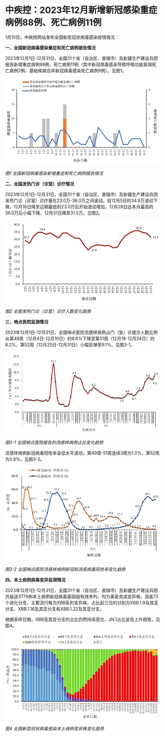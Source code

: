 # 中疾控：2023年12月新增新冠感染重症病例88例、死亡病例11例

1月10日，中疾控网站发布全国新型冠状病毒感染疫情情况：

**一、全国新冠病毒感染重症和死亡病例报告情况**

2023年12月1日-12月31日，全国31个省（自治区、直辖市）及新疆生产建设兵团报告新增重症病例88例、死亡病例11例（其中新冠病毒感染导致呼吸功能衰竭死亡病例2例、基础疾病合并新冠病毒感染死亡病例9例）。见图1。

![e72090fcbface15a8568e5ff4d13330b.jpg](https://raw.githubusercontent.com/qqhsx/qqnews_image/main/2024/01/10/中疾控：2023年12月新增新冠感染重症病例88例、死亡病例11例/e72090fcbface15a8568e5ff4d13330b.jpg)

 _图1 全国新冠病毒感染新增重症和死亡病例报告情况_

**二、全国发热门诊（诊室）诊疗情况**

2023年12月1日-12月31日，全国31个省（自治区、直辖市）及新疆生产建设兵团发热门诊（诊室）诊疗量在23.0万-36.0万之间波动。自12月5日的34.8万波动下降，12月16日降至近期最低的23.0万后开始波动增加，12月28日达本月最高的36.0万后小幅下降，12月31日降至31.5万。见图2。

![c6f0e6182fb1869b89bacfe71a67a379.jpg](https://raw.githubusercontent.com/qqhsx/qqnews_image/main/2024/01/10/中疾控：2023年12月新增新冠感染重症病例88例、死亡病例11例/c6f0e6182fb1869b89bacfe71a67a379.jpg)

 _图2 全国发热门诊（诊室）诊疗人数变化趋势_

**三、哨点医院监测情况**

2023年12月1日-12月31日，全国哨点医院流感样病例占门（急）诊就诊人数比例从第49周（12月4日-12月10日）的8.6%下降至第51周（12月18-12月24日）的8.2%，第52周（12月25日-12月31日）小幅反弹至9.1%。见图3-1。

![004893bff20ae2df154223549ad65e49.jpg](https://raw.githubusercontent.com/qqhsx/qqnews_image/main/2024/01/10/中疾控：2023年12月新增新冠感染重症病例88例、死亡病例11例/004893bff20ae2df154223549ad65e49.jpg)

_图3-1 全国哨点医院报告的流感样病例占比变化趋势_

流感样病例新冠病毒阳性率呈低水平波动，第49周-51周连续3周为1.0%，第52周为0.8%。见图3-2。

![940241df91d761cfc43ae6468751494d.jpg](https://raw.githubusercontent.com/qqhsx/qqnews_image/main/2024/01/10/中疾控：2023年12月新增新冠感染重症病例88例、死亡病例11例/940241df91d761cfc43ae6468751494d.jpg)

 _图3-2 全国哨点医院流感样病例新冠和流感病毒阳性率变化趋势_

**四、本土病例病毒变异监测情况**

2023年12月1日-12月31日，全国31个省（自治区、直辖市）及新疆生产建设兵团共报送3779例本土病例新冠病毒基因组有效序列，均为奥密克戎变异株，涵盖72个进化分支，主要流行株为XBB系列变异株，占比前三位的分别为XBB.1.9及其亚分支、XBB.1.16及其亚分支和XBB.1.22及其亚分支。

根据采样日期，XBB及其亚分支的占比仍然持续高位，JN.1占比呈现上升趋势。见图4。

![1fa7678248b830bfc9d559ae21f5adf6.jpg](https://raw.githubusercontent.com/qqhsx/qqnews_image/main/2024/01/10/中疾控：2023年12月新增新冠感染重症病例88例、死亡病例11例/1fa7678248b830bfc9d559ae21f5adf6.jpg)

_图4 全国新型冠状病毒感染本土病例变异株变化趋势_

